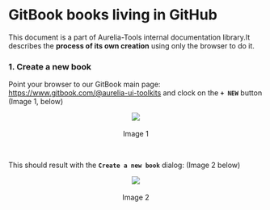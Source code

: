 # GitBook books living in GitHub

This document is a part of Aurelia-Tools internal documentation library.It describes the **process of its own creation** using only the browser to do it.

### 1. Create a new book 

Point your browser to our GitBook main page:  https://www.gitbook.com/@aurelia-ui-toolkits and clock on the **`+ NEW`** button (Image 1, below)

<p align=center>
  <img src="https://cloud.githubusercontent.com/assets/2712405/19396694/4cc8fdce-9212-11e6-8382-0f3da5d9f68e.png"></img>
 <br><br>
Image 1 
</p>

<br>

This should result with the **`Create a new book`** dialog: (Image 2 below)

<p align=center>
  <img src="https://cloud.githubusercontent.com/assets/2712405/19396808/db182622-9212-11e6-94f2-298daca8f74d.png"></img>
 <br><br>
Image 2
</p>


